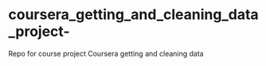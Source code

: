 # coursera_getting_and_cleaning_data_project-
Repo for course project Coursera getting and cleaning data 
